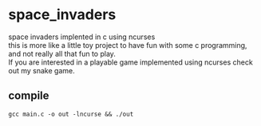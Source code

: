# space_invaders
space invaders implented in c using ncurses\
this is more like a little toy project to have fun with some c programming, and not really all that fun to play.\
If you are interested in a playable game implemented using ncurses check out my snake game.
## compile
```
gcc main.c -o out -lncurse && ./out
```

